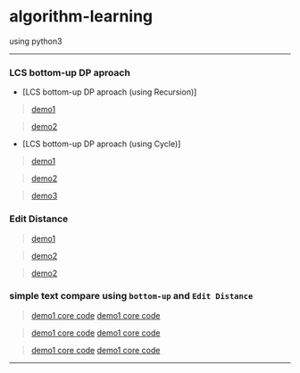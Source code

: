 # algorithm-learning
using python3

----------------------------
### LCS bottom-up DP aproach
* [LCS bottom-up DP aproach (using Recursion)] 
> [demo1](https://github.com/guanrongjia/algorithm-learning/blob/master/LCS%20bottom-up%20DP%20aproach/test1.1.py)

> [demo2](https://github.com/guanrongjia/algorithm-learning/blob/master/LCS%20bottom-up%20DP%20aproach/test2.1.py)


* [LCS bottom-up DP aproach (using Cycle)]
> [demo1](https://github.com/guanrongjia/algorithm-learning/blob/master/LCS%20bottom-up%20DP%20aproach/test1.2.py)

> [demo2](https://github.com/guanrongjia/algorithm-learning/blob/master/LCS%20bottom-up%20DP%20aproach/test2.2.py)

> [demo3](https://github.com/guanrongjia/algorithm-learning/blob/master/LCS%20bottom-up%20DP%20aproach/test3.2.py)


### Edit Distance
> [demo1](https://github.com/guanrongjia/algorithm-learning/blob/master/Edit%20Distance/test1.3.py)

> [demo2](https://github.com/guanrongjia/algorithm-learning/blob/master/Edit%20Distance/test2.3.py)

> [demo2](https://github.com/guanrongjia/algorithm-learning/blob/master/Edit%20Distance/test3.3.py)

### simple text compare using `bottom-up` and `Edit Distance`
> [demo1 core code](https://github.com/guanrongjia/algorithm-learning/blob/master/simple%20text%20compare%20using%20%60bottom-up%60%20and%20%60Edit%20Distance%60/test1.4.py)
> [demo1 core code](https://github.com/guanrongjia/algorithm-learning/blob/master/simple%20text%20compare%20using%20%60bottom-up%60%20and%20%60Edit%20Distance%60/asst2htmlrenderer1.py)

> [demo1 core code](https://github.com/guanrongjia/algorithm-learning/blob/master/simple%20text%20compare%20using%20%60bottom-up%60%20and%20%60Edit%20Distance%60/test2.4.py)
> [demo1 core code](https://github.com/guanrongjia/algorithm-learning/blob/master/simple%20text%20compare%20using%20%60bottom-up%60%20and%20%60Edit%20Distance%60/asst2htmlrenderer2.py)

> [demo1 core code](https://github.com/guanrongjia/algorithm-learning/blob/master/simple%20text%20compare%20using%20%60bottom-up%60%20and%20%60Edit%20Distance%60/test3.4.py)
> [demo1 core code](https://github.com/guanrongjia/algorithm-learning/blob/master/simple%20text%20compare%20using%20%60bottom-up%60%20and%20%60Edit%20Distance%60/asst2htmlrenderer3.py)

----------------------------


